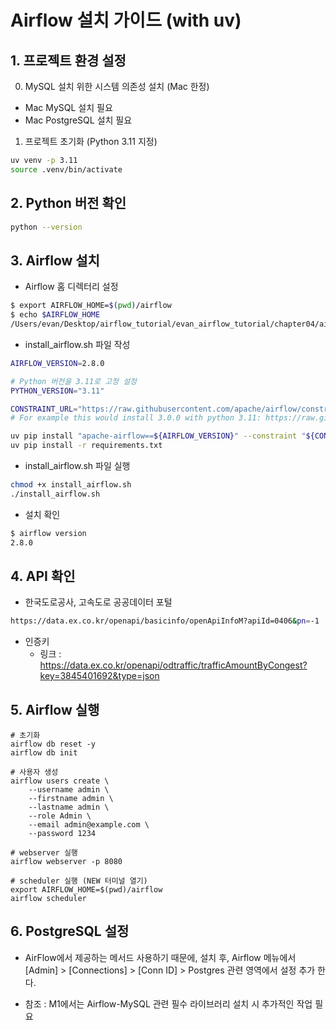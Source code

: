 # Airflow 설치 가이드 (with uv)

## 1. 프로젝트 환경 설정

0. MySQL 설치 위한 시스템 의존성 설치 (Mac 한정)
- Mac MySQL 설치 필요
- Mac PostgreSQL 설치 필요

1. 프로젝트 초기화 (Python 3.11 지정)
```bash
uv venv -p 3.11
source .venv/bin/activate
```

## 2. Python 버전 확인
 
```bash
python --version 
```

## 3. Airflow 설치
- Airflow 홈 디렉터리 설정 
```bash 
$ export AIRFLOW_HOME=$(pwd)/airflow
$ echo $AIRFLOW_HOME
/Users/evan/Desktop/airflow_tutorial/evan_airflow_tutorial/chapter04/airflow
```

- install_airflow.sh 파일 작성 

```bash
AIRFLOW_VERSION=2.8.0

# Python 버전을 3.11로 고정 설정
PYTHON_VERSION="3.11"

CONSTRAINT_URL="https://raw.githubusercontent.com/apache/airflow/constraints-${AIRFLOW_VERSION}/constraints-${PYTHON_VERSION}.txt"
# For example this would install 3.0.0 with python 3.11: https://raw.githubusercontent.com/apache/airflow/constraints-3.0.0/constraints-3.11.txt

uv pip install "apache-airflow==${AIRFLOW_VERSION}" --constraint "${CONSTRAINT_URL}"
uv pip install -r requirements.txt
```

- install_airflow.sh 파일 실행
```bash
chmod +x install_airflow.sh
./install_airflow.sh
```

- 설치 확인
```bash
$ airflow version
2.8.0
```

## 4. API 확인 
- 한국도로공사, 고속도로 공공데이터 포털
```bash 
https://data.ex.co.kr/openapi/basicinfo/openApiInfoM?apiId=0406&pn=-1
```

- 인증키 
    + 링크 : https://data.ex.co.kr/openapi/odtraffic/trafficAmountByCongest?key=3845401692&type=json


## 5. Airflow 실행

```
# 초기화
airflow db reset -y
airflow db init

# 사용자 생성
airflow users create \
    --username admin \
    --firstname admin \
    --lastname admin \
    --role Admin \
    --email admin@example.com \
    --password 1234

# webserver 실행
airflow webserver -p 8080

# scheduler 실행 (NEW 터미널 열기)
export AIRFLOW_HOME=$(pwd)/airflow
airflow scheduler
```


## 6. PostgreSQL 설정
- AirFlow에서 제공하는 메서드 사용하기 때문에, 설치 후, Airflow 메뉴에서 [Admin] > [Connections] > [Conn ID] > Postgres 관련 영역에서 설정 추가 한다. 

- 참조 : M1에서는 Airflow-MySQL 관련 필수 라이브러리 설치 시 추가적인 작업 필요 